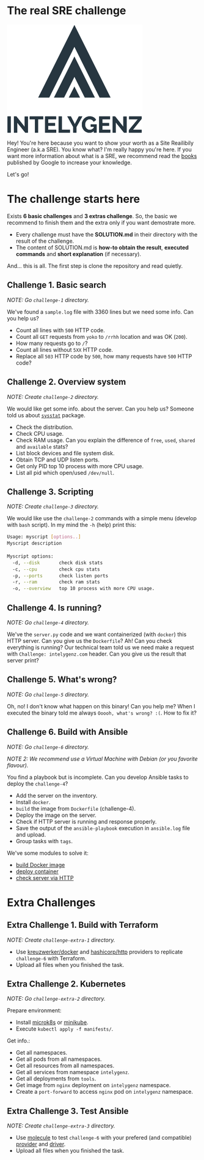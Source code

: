 # The real SRE challenge

![Intelygenz](./igz-logo.png)

Hey! You're here because you want to show your worth as a Site Reailibily Engineer (a.k.a SRE). You know what? I'm really happy you're here. If you want more information about what is a SRE, we recommend read the [books](https://sre.google/books/) published by Google to increase your knowledge.

Let's go!

# The challenge starts here

Exists **6 basic challenges** and **3 extras challenge**. So, the basic we recommend to finish them and the extra only if you want demostrate more.

* Every challenge must have the **SOLUTION.md** in their directory with the result of the challenge.
* The content of SOLUTION.md is **how-to obtain the result**, **executed commands** and **short explanation** (if necessary).

And... this is all. The first step is clone the repository and read quietly.

## Challenge 1. Basic search

*NOTE: Go `challenge-1` directory.*

We've found a `sample.log` file with 3360 lines but we need some info. Can you help us?

* Count all lines with `500` HTTP code.
* Count all `GET` requests from `yoko` to `/rrhh` location and was OK (`200`).
* How many requests go to `/`?
* Count all lines without `5XX` HTTP code.
* Replace all `503` HTTP code by `500`, how many requests have `500` HTTP code?

## Challenge 2. Overview system

*NOTE: Create `challenge-2` directory.*

We would like get some info. about the server. Can you help us? Someone told us about [`sysstat`](http://sebastien.godard.pagesperso-orange.fr/) package.

* Check the distribution.
* Check CPU usage.
* Check RAM usage. Can you explain the difference of `free`, `used`, `shared` and `available` stats?
* List block devices and file system disk.
* Obtain TCP and UDP listen ports.
* Get only PID top 10 process with more CPU usage.
* List all pid which open/used `/dev/null`.

## Challenge 3. Scripting

*NOTE: Create `challenge-3` directory.*

We would like use the `challenge-2` commands with a simple menu (develop with `bash` script). In my mind the `-h` (help) print this:

```bash
Usage: myscript [options..]
Myscript description

Myscript options:
  -d, --disk       check disk stats
  -c, --cpu        check cpu stats
  -p, --ports      check listen ports
  -r, --ram        check ram stats
  -o, --overview   top 10 process with more CPU usage.
```

## Challenge 4. Is running?

*NOTE: Go `challenge-4` directory.*

We've the `server.py` code and we want containerized (with `docker`) this HTTP server. Can you give us the `Dockerfile`? Ah! Can you check everything is running? Our technical team told us we need make a request with `Challenge: intelygenz.com` header. Can you give us the result that server print?

## Challenge 5. What's wrong?

*NOTE: Go `challenge-5` directory.*

Oh, no! I don't know what happen on this binary! Can you help me? When I executed the binary told me always `Ooooh, what's wrong? :(`. How to fix it?

## Challenge 6. Build with Ansible

*NOTE: Go `challenge-6` directory.*

*NOTE 2: We recommend use a Virtual Machine with Debian (or you favorite flavour).*

You find a playbook but is incomplete. Can you develop Ansible tasks to deploy the `challenge-4`?

* Add the server on the inventory.
* Install `docker`.
* `build` the image from `Dockerfile` (challenge-4).
* Deploy the image on the server.
* Check if HTTP server is running and response properly.
* Save the output of the `ansible-playbook` execution in `ansible.log` file and upload.
* Group tasks with `tags`.

We've some modules to solve it:

* [build Docker image](https://docs.ansible.com/ansible/latest/collections/community/docker/docker_image_module.html)
* [deploy container](https://docs.ansible.com/ansible/latest/collections/community/docker/docker_container_module.html)
* [check server via HTTP](https://docs.ansible.com/ansible/latest/collections/ansible/builtin/uri_module.html)

# Extra Challenges

## Extra Challenge 1. Build with Terraform

*NOTE: Create `challenge-extra-1` directory.*

* Use [kreuzwerker/docker](https://registry.terraform.io/providers/kreuzwerker/docker/latest/docs) and [hashicorp/http](https://registry.terraform.io/providers/hashicorp/http/latest/docs/data-sources/http) providers to replicate `challenge-6` with Terraform.
* Upload all files when you finished the task.

## Extra Challenge 2. Kubernetes

*NOTE: Go `challenge-extra-2` directory.*

Prepare environment:

* Install [microk8s](https://microk8s.io/) or [minikube](https://minikube.sigs.k8s.io/docs/start/).
* Execute `kubectl apply -f manifests/`.

Get info.:

* Get all namespaces.
* Get all pods from all namespaces.
* Get all resources from all namespaces.
* Get all services from namespace `intelygenz`.
* Get all deployments from `tools`.
* Get image from `nginx` deployment on `intelygenz` namespace.
* Create a `port-forward` to access `nginx` pod on `intelygenz` namespace.

## Extra Challenge 3. Test Ansible

*NOTE: Create `challenge-extra-3` directory.*

* Use [molecule](https://molecule.readthedocs.io/en/latest/) to test `challenge-6` with your prefered (and compatible) [provider](https://molecule.readthedocs.io/en/stable-1.9/#provider) and [driver](https://molecule.readthedocs.io/en/stable-1.9/#driver).
* Upload all files when you finished the task.
